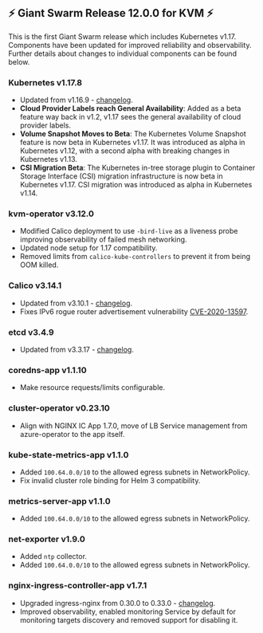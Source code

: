 ## :zap: Giant Swarm Release 12.0.0 for KVM :zap:

This is the first Giant Swarm release which includes Kubernetes v1.17. Components have been updated for improved reliability and observability. Further details about changes to individual components can be found below.

### Kubernetes v1.17.8

- Updated from v1.16.9 - [changelog](https://github.com/kubernetes/kubernetes/blob/master/CHANGELOG/CHANGELOG-1.17.md#changelog-since-v1177).
- **Cloud Provider Labels reach General Availability**: Added as a beta feature way back in v1.2, v1.17 sees the general availability of cloud provider labels.
- **Volume Snapshot Moves to Beta**: The Kubernetes Volume Snapshot feature is now beta in Kubernetes v1.17. It was introduced as alpha in Kubernetes v1.12, with a second alpha with breaking changes in Kubernetes v1.13.
- **CSI Migration Beta**: The Kubernetes in-tree storage plugin to Container Storage Interface (CSI) migration infrastructure is now beta in Kubernetes v1.17. CSI migration was introduced as alpha in Kubernetes v1.14.

### kvm-operator v3.12.0

- Modified Calico deployment to use `-bird-live` as a liveness probe improving observability of failed mesh networking.
- Updated node setup for 1.17 compatibility.
- Removed limits from `calico-kube-controllers` to prevent it from being OOM killed.

### Calico v3.14.1

- Updated from v3.10.1 - [changelog](https://docs.projectcalico.org/v3.14/release-notes/).
- Fixes IPv6 rogue router advertisement vulnerability [CVE-2020-13597](https://cve.mitre.org/cgi-bin/cvename.cgi?name=CVE-2020-13597).

### etcd v3.4.9

- Updated from v3.3.17 - [changelog](https://github.com/etcd-io/etcd/blob/master/CHANGELOG-3.4.md#v349-2020-05-20).

### coredns-app v1.1.10

- Make resource requests/limits configurable.

### cluster-operator v0.23.10

- Align with NGINX IC App 1.7.0, move of LB Service management from azure-operator to the app itself.

### kube-state-metrics-app v1.1.0

- Added `100.64.0.0/10` to the allowed egress subnets in NetworkPolicy.
- Fix invalid cluster role binding for Helm 3 compatibility.

### metrics-server-app v1.1.0

- Added `100.64.0.0/10` to the allowed egress subnets in NetworkPolicy.

### net-exporter v1.9.0

- Added `ntp` collector.
- Added `100.64.0.0/10` to the allowed egress subnets in NetworkPolicy.

### nginx-ingress-controller-app v1.7.1

- Upgraded ingress-nginx from 0.30.0 to 0.33.0 - [changelog](https://github.com/kubernetes/ingress-nginx/blob/master/Changelog.md#0330).
- Improved observability, enabled monitoring Service by default for monitoring targets discovery and removed support for disabling it.
